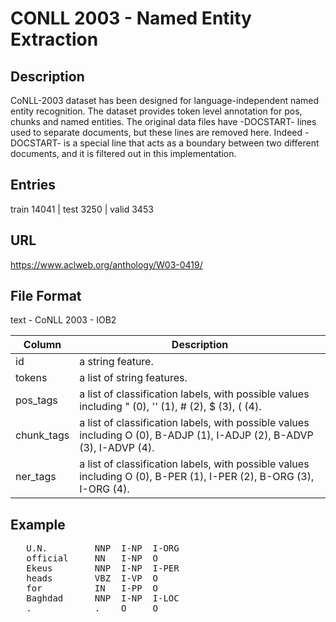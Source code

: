 # CONLL 2003 - Named Entity Extraction
## Description

CoNLL-2003 dataset has been designed for language-independent named entity recognition. The dataset provides token level annotation for pos, chunks and named entities. The original data files have -DOCSTART- lines used to separate documents, but these lines are removed here. Indeed -DOCSTART- is a special line that acts as a boundary between two different documents, and it is filtered out in this implementation.  

## Entries
train 14041 |	test 3250 | valid 3453  

## URL
https://www.aclweb.org/anthology/W03-0419/

## File Format
text - CoNLL 2003 - IOB2

| Column | Description        |
| ----- | ------------------ |
|id | a string feature. |
|tokens | a list of string features. |
| pos_tags | a list of classification labels, with possible values including " (0), '' (1), # (2), $ (3), ( (4). |
| chunk_tags| a list of classification labels, with possible values including O (0), B-ADJP (1), I-ADJP (2), B-ADVP (3), I-ADVP (4). |
|ner_tags| a list of classification labels, with possible values including O (0), B-PER (1), I-PER (2), B-ORG (3), I-ORG (4). |

## Example 
<pre>
   U.N.         NNP  I-NP  I-ORG 
   official     NN   I-NP  O 
   Ekeus        NNP  I-NP  I-PER 
   heads        VBZ  I-VP  O 
   for          IN   I-PP  O 
   Baghdad      NNP  I-NP  I-LOC 
   .            .    O     O
</pre>
